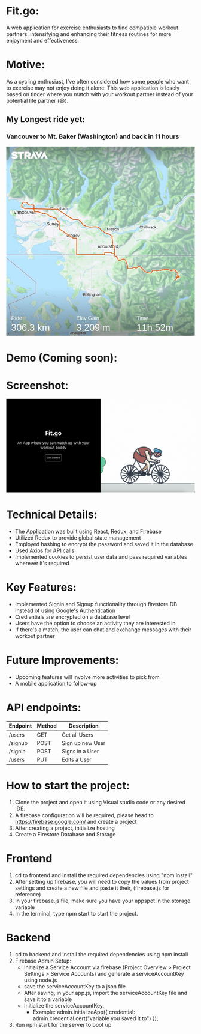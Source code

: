 # Fit.go:

A web application for exercise enthusiasts to find compatible workout partners, intensifying and enhancing their fitness routines for more enjoyment and effectiveness.

# Motive:

As a cycling enthusiast, I've often considered how some people who want to exercise may not enjoy doing it alone. This web application is losely based on tinder where you match with your workout partner instead of your potential life partner (😆).

## My Longest ride yet:

### Vancouver to Mt. Baker (Washington) and back in 11 hours

![](Ride.jpeg)

# Demo (Coming soon):

# Screenshot:

![Home Page](<Screenshot 2024-02-23 at 18.02.02.png>)

# Technical Details:

- The Application was built using React, Redux, and Firebase
- Utilized Redux to provide global state management
- Employed hashing to encrypt the password and saved it in the database
- Used Axios for API calls
- Implemented cookies to persist user data and pass required variables wherever it's required

# Key Features:

- Implemented Signin and Signup functionality through firestore DB instead of using Google's Authentication
- Credientials are encrypted on a database level
- Users have the option to choose an activity they are interested in
- If there's a match, the user can chat and exchange messages with their workout partner

# Future Improvements:

- Upcoming features will involve more activities to pick from
- A mobile application to follow-up

# API endpoints:

| Endpoint | Method | Description      |
| -------- | ------ | ---------------- |
| /users   | GET    | Get all Users    |
| /signup  | POST   | Sign up new User |
| /signin  | POST   | Signs in a User  |
| /users   | PUT    | Edits a User     |

# How to start the project:

1. Clone the project and open it using Visual studio code or any desired IDE.
2. A firebase configuration will be required, please head to https://firebase.google.com/ and create a project
3. After creating a project, initialize hosting
4. Create a Firestore Database and Storage

# Frontend

1. cd to frontend and install the required dependencies using "npm install"
2. After setting up firebase, you will need to copy the values from project settings and create a new file and paste it their, (firebase.js for reference)
3. In your firebase.js file, make sure you have your appspot in the storage variable
4. In the terminal, type npm start to start the project.

# Backend

1. cd to backend and install the required dependencies using npm install
2. Firebase Admin Setup:
   - Initialize a Service Account via firebase (Project Overview > Project Settings > Service Accounts) and generate a serviceAccountKey using node.js
   - save the serviceAccountKey to a json file
   - After saving, in your app.js, import the serviceAccountKey file and save it to a variable
   - Initialize the serviceAccountKey.
     - Example: admin.initializeApp({
       credential: admin.credential.cert("variable you saved it to")
       });
3. Run npm start for the server to boot up
